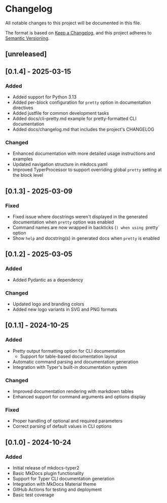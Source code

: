 # Changelog

All notable changes to this project will be documented in this file.

The format is based on [Keep a Changelog](https://keepachangelog.com/en/1.0.0/),
and this project adheres to [Semantic Versioning](https://semver.org/spec/v2.0.0.html).

## [unreleased]

## [0.1.4] - 2025-03-15

### Added
- Added support for Python 3.13
- Added per-block configuration for `pretty` option in documentation directives
- Added justfile for common development tasks
- Added docs/cli-pretty.md example for pretty-formatted CLI documentation
- Added docs/changelog.md that includes the project's CHANGELOG

### Changed
- Enhanced documentation with more detailed usage instructions and examples
- Updated navigation structure in mkdocs.yaml
- Improved TyperProcessor to support overriding global `pretty` setting at the block level

## [0.1.3] - 2025-03-09

### Fixed
- Fixed issue where docstrings weren't displayed in the generated documentation when `pretty` option was enabled
- Command names are now wrapped in backticks (`) when using `pretty` option
- Show `help` and docstring(s) in generated docs when `pretty` is enabled

## [0.1.2] - 2025-03-05

### Added
- Added Pydantic as a dependency

### Changed
- Updated logo and branding colors
- Added new logo variants in SVG and PNG formats

## [0.1.1] - 2024-10-25

### Added
- Pretty output formatting option for CLI documentation
    - Support for table-based documentation layout
- Automatic command parsing and documentation generation
- Integration with Typer's built-in documentation system

### Changed
- Improved documentation rendering with markdown tables
- Enhanced support for command arguments and options display

### Fixed
- Proper handling of optional and required parameters
- Correct parsing of default values in CLI options

## [0.1.0] - 2024-10-24

### Added
- Initial release of mkdocs-typer2
- Basic MkDocs plugin functionality
- Support for Typer CLI documentation generation
- Integration with MkDocs Material theme
- GitHub Actions for testing and deployment
- Basic test coverage
